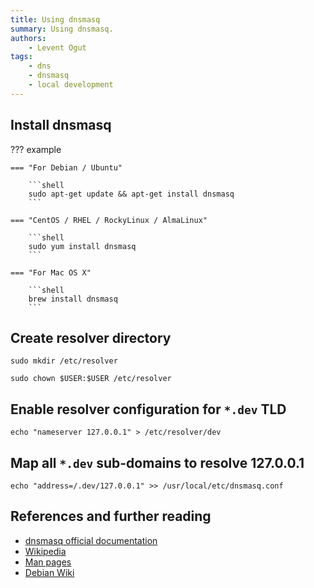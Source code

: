 ```yaml
---
title: Using dnsmasq
summary: Using dnsmasq.
authors:
    - Levent Ogut
tags:
    - dns
    - dnsmasq
    - local development
---
```

## Install dnsmasq

??? example

    === "For Debian / Ubuntu"

        ```shell
        sudo apt-get update && apt-get install dnsmasq
        ```

    === "CentOS / RHEL / RockyLinux / AlmaLinux"

        ```shell
        sudo yum install dnsmasq
        ```

    === "For Mac OS X"

        ```shell
        brew install dnsmasq
        ```

## Create resolver directory

```shell
sudo mkdir /etc/resolver
```

```shell
sudo chown $USER:$USER /etc/resolver
```

## Enable resolver configuration for `*.dev` TLD

```shell
echo "nameserver 127.0.0.1" > /etc/resolver/dev
```

## Map all `*.dev` sub-domains to resolve 127.0.0.1

```shell
echo "address=/.dev/127.0.0.1" >> /usr/local/etc/dnsmasq.conf
```

## References and further reading

- [dnsmasq official documentation](https://thekelleys.org.uk/dnsmasq/doc.html)
- [Wikipedia](https://en.wikipedia.org/wiki/Dnsmasq)
- [Man pages](https://linux.die.net/man/8/dnsmasq)
- [Debian Wiki](https://wiki.debian.org/dnsmasq)
